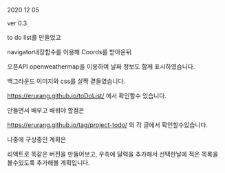 2020 12 05 

ver 0.3

to do list를 만들었고

navigator내장함수를 이용해 Coords를 받아온뒤

오픈API openweathermap을 이용하여 날짜 정보도 함께 표시하였슴니다.

백그라운드 이미지와 css를 살짝 곁들였습니다. 

https://erurang.github.io/toDoList/ 에서 확인할수 있습니다.

만들면서 배우고 배워야 할점은

https://erurang.github.io/tag/project-todo/ 의 각 글에서 확인할수있습니다.

나중에 구상중인 계획은

리액트로 똑같은 버전을 만들어보고, 우측에 달력을 추가해서 선택한날에 적은 목록을 볼수있도록 추가해볼 계획입니다.
